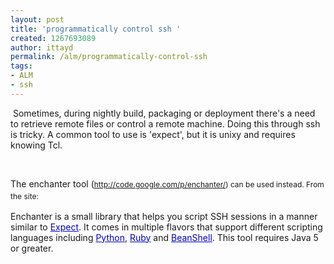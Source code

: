 ```yaml
---
layout: post
title: 'programmatically control ssh '
created: 1267693089
author: ittayd
permalink: /alm/programmatically-control-ssh
tags:
- ALM
- ssh
---
```

<p>&nbsp;Sometimes, during nightly build, packaging or deployment there's a need to retrieve remote files or control a remote machine. Doing this through ssh is tricky. A common tool to use is 'expect', but it is unixy and requires knowing Tcl.</p>
<p>&nbsp;</p>
<p>The enchanter tool (<span class="Apple-style-span" style="line-height: 19px; font-size: 12px; "><a href="http://code.google.com/p/enchanter/">http://code.google.com/p/enchanter/</a>) can be used instead. From the site:</span></p>
<p><span class="Apple-style-span" style="color: rgb(0, 0, 0); font-family: arial, sans-serif; line-height: normal; font-size: 13px; ">
<p style="max-width: 65em; ">Enchanter is a small library that helps you script SSH sessions in a manner similar to&nbsp;<a href="http://expect.nist.gov/" rel="nofollow" style="color: rgb(0, 0, 204); ">Expect</a>. It comes in multiple flavors that support different scripting languages including&nbsp;<a href="http://www.jython.org/" rel="nofollow" style="color: rgb(0, 0, 204); ">Python</a>,&nbsp;<a href="http://jruby.codehaus.org/" rel="nofollow" style="color: rgb(0, 0, 204); ">Ruby</a>&nbsp;and&nbsp;<a href="http://beanshell.org/" rel="nofollow" style="color: rgb(0, 0, 204); ">BeanShell</a>. This tool requires Java 5 or greater.</p>
<div>&nbsp;</div>
</span></p>
